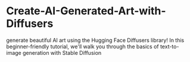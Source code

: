 # Create-AI-Generated-Art-with-Diffusers
generate beautiful AI art using the Hugging Face Diffusers library! In this beginner-friendly tutorial, we'll walk you through the basics of text-to-image generation with Stable Diffusion
